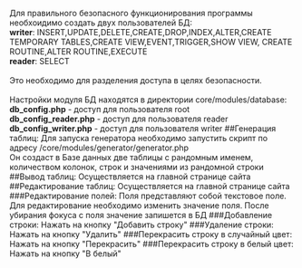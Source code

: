 Для правильного безопасного функционирования программы необхоидимо создать двух пользователей БД:<br>
**writer**: INSERT,UPDATE,DELETE,CREATE,DROP,INDEX,ALTER,CREATE TEMPORARY TABLES,CREATE VIEW,EVENT,TRIGGER,SHOW VIEW,
CREATE ROUTINE,ALTER ROUTINE,EXECUTE<br>
**reader**: SELECT
<br>
<br>
Это необходимо для разделения доступа в целях безопасности.<br><br>
Настройки модуля БД находятся в директории core/modules/database:<br>
**db_config.php** - доступ для пользователя root<br>
**db_config_reader.php** - доступ для пользователя reader<br>
**db_config_writer.php** - доступ для пользователя writer
##Генерация таблиц:
Для запуска генератора необходимо запустить скрипт по адресу /core/modules/generator/generator.php<br>
Он создаст в Базе данных две таблицы с рандомным именем, количеством колонок, строк и значениями из рандомной строки
##Вывод таблиц:
Осуществляется на главной странице сайта
##Редактирование таблиц:
Осуществляется на главной странице сайта
###Редактирование полей:
Поля представляют собой текстовое поле. Для редактирование необходимо изменить значение поля. После убирания фокуса с 
поля значение запишется в БД
###Добавление строки:
Нажать на кнопку "Добавить строку"
###Удаление строки:
Нажать на кнопку "Удалить"
###Перекрасить строку в случайный цвет:
Нажать на кнопку "Перекрасить"
###Перекрасить строку в белый цвет:
Нажать на кнопку "В белый"
